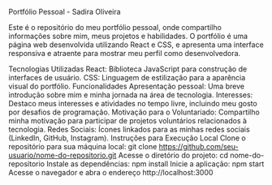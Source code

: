 Portfólio Pessoal - Sadira Oliveira

Este é o repositório do meu portfólio pessoal, onde compartilho informações sobre mim, meus projetos e habilidades. O portfólio é uma página web desenvolvida utilizando React e CSS, e apresenta uma interface responsiva e atraente para mostrar meu perfil como desenvolvedora.

Tecnologias Utilizadas
React: Biblioteca JavaScript para construção de interfaces de usuário.
CSS: Linguagem de estilização para a aparência visual do portfólio.
Funcionalidades
Apresentação pessoal: Uma breve introdução sobre mim e minha jornada na área de tecnologia.
Interesses: Destaco meus interesses e atividades no tempo livre, incluindo meu gosto por desafios de programação.
Motivação para o Voluntariado: Compartilho minha motivação para participar de projetos voluntários relacionados à tecnologia.
Redes Sociais: Ícones linkados para as minhas redes sociais (LinkedIn, GitHub, Instagram).
Instruções para Execução Local
Clone o repositório para sua máquina local: git clone https://github.com/seu-usuario/nome-do-repositorio.git
Acesse o diretório do projeto: cd nome-do-repositorio
Instale as dependências: npm install
Inicie a aplicação: npm start
Acesse o navegador e abra o endereço http://localhost:3000
